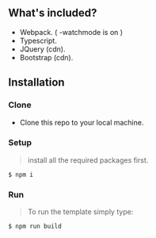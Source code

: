 ## What's included?
* Webpack. ( -watchmode is on )
* Typescript. 
* JQuery (cdn). 
* Bootstrap (cdn). 


## Installation


### Clone

- Clone this repo to your local machine.

### Setup

> install all the required packages first.

```terminal
$ npm i
```

### Run

> To run the template simply type:

```terminal
$ npm run build
```


